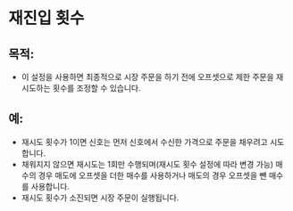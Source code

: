 # **재진입 횟수**

## 목적: 

- 이 설정을 사용하면 최종적으로 시장 주문을 하기 전에 오프셋으로 제한 주문을 재시도하는 횟수를 조정할 수 있습니다.

## 예:

- 재시도 횟수가 1이면 신호는 먼저 신호에서 수신한 가격으로 주문을 채우려고 시도합니다. 
- 채워지지 않으면 재시도는 1회만 수행되며(재시도 횟수 설정에 따라 변경 가능) 매수의 경우 매도에 오프셋을 더한 매수를 사용하거나 매도의 경우 오프셋을 뺀 매수를 사용합니다. 
- 재시도 횟수가 소진되면 시장 주문이 실행됩니다.
